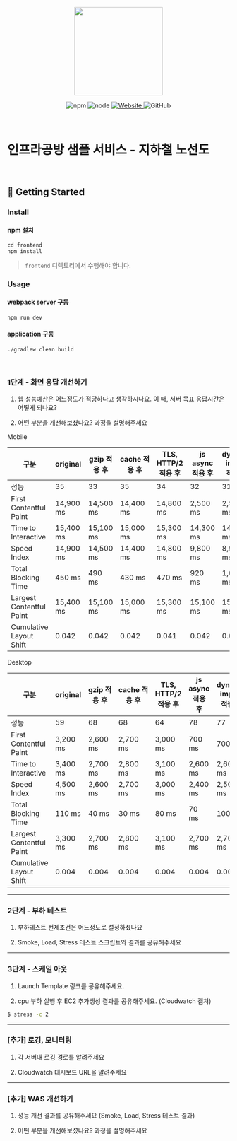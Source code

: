 <p align="center">
    <img width="200px;" src="https://raw.githubusercontent.com/woowacourse/atdd-subway-admin-frontend/master/images/main_logo.png"/>
</p>
<p align="center">
  <img alt="npm" src="https://img.shields.io/badge/npm-%3E%3D%205.5.0-blue">
  <img alt="node" src="https://img.shields.io/badge/node-%3E%3D%209.3.0-blue">
  <a href="https://edu.nextstep.camp/c/R89PYi5H" alt="nextstep atdd">
    <img alt="Website" src="https://img.shields.io/website?url=https%3A%2F%2Fedu.nextstep.camp%2Fc%2FR89PYi5H">
  </a>
  <img alt="GitHub" src="https://img.shields.io/github/license/next-step/atdd-subway-service">
</p>

<br>

# 인프라공방 샘플 서비스 - 지하철 노선도

<br>

## 🚀 Getting Started

### Install
#### npm 설치
```
cd frontend
npm install
```
> `frontend` 디렉토리에서 수행해야 합니다.

### Usage
#### webpack server 구동
```
npm run dev
```
#### application 구동
```
./gradlew clean build
```
<br>


### 1단계 - 화면 응답 개선하기
1. 웹 성능예산은 어느정도가 적당하다고 생각하시나요. 이 때, 서버 목표 응답시간은 어떻게 되나요?

2. 어떤 부분을 개선해보셨나요? 과정을 설명해주세요

Mobile

|구분|original|gzip 적용 후|cache 적용 후|TLS, HTTP/2 적용 후|js async 적용 후|dynamic import 적용 후|
|---|---|---|---|---|---|---|
|성능|35|33|35|34|32|31|
|First Contentful Paint|14,900 ms|14,500 ms|14,400 ms|14,800 ms|2,500 ms|2,500 ms|
|Time to Interactive|15,400 ms|15,100 ms|15,000 ms|15,300 ms|14,300 ms|14,500 ms|
|Speed Index|14,900 ms|14,500 ms|14,400 ms|14,800 ms|9,800 ms|8,900 ms|
|Total Blocking Time|450 ms|490 ms|430 ms|470 ms|920 ms|1,090 ms|
|Largest Contentful Paint|15,400 ms|15,100 ms|15,000 ms|15,300 ms|15,100 ms|15,200 ms|
|Cumulative Layout Shift|0.042|0.042|0.042|0.041|0.042|0.041|

Desktop

|구분|original|gzip 적용 후|cache 적용 후|TLS, HTTP/2 적용 후|js async 적용 후|dynamic import 적용 후|
|---|---|---|---|---|---|---|
|성능|59|68|68|64|78|77|
|First Contentful Paint|3,200 ms|2,600 ms|2,700 ms|3,000 ms|700 ms|700 ms|
|Time to Interactive|3,400 ms|2,700 ms|2,800 ms|3,100 ms|2,600 ms|2,600 ms|
|Speed Index|4,500 ms|2,600 ms|2,700 ms|3,000 ms|2,400 ms|2,500 ms|
|Total Blocking Time|110 ms|40 ms|30 ms|80 ms|70 ms|100 ms|
|Largest Contentful Paint|3,300 ms|2,700 ms|2,800 ms|3,100 ms|2,700 ms|2,700 ms|
|Cumulative Layout Shift|0.004|0.004|0.004|0.004|0.004|0.004|



---

### 2단계 - 부하 테스트 
1. 부하테스트 전제조건은 어느정도로 설정하셨나요

2. Smoke, Load, Stress 테스트 스크립트와 결과를 공유해주세요

---

### 3단계 - 스케일 아웃

1. Launch Template 링크를 공유해주세요.

2. cpu 부하 실행 후 EC2 추가생성 결과를 공유해주세요. (Cloudwatch 캡쳐)

```sh
$ stress -c 2
```

---

### [추가] 로깅, 모니터링
1. 각 서버내 로깅 경로를 알려주세요

2. Cloudwatch 대시보드 URL을 알려주세요
---

### [추가] WAS 개선하기
1. 성능 개선 결과를 공유해주세요 (Smoke, Load, Stress 테스트 결과)

2. 어떤 부분을 개선해보셨나요? 과정을 설명해주세요

